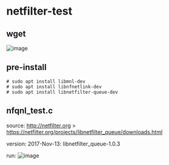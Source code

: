 # netfilter-test
## wget
![image](https://user-images.githubusercontent.com/49504937/130730326-127451a1-200e-474a-abca-9904b66ba9b4.png)

## pre-install
```
# sudo apt install libmnl-dev
# sudo apt install libnfnetlink-dev
# sudo apt install libnetfilter-queue-dev
```
## nfqnl_test.c
source: http://netfilter.org > https://netfilter.org/projects/libnetfilter_queue/downloads.html

version: 2017-Nov-13: libnetfilter_queue-1.0.3

run:
![image](https://user-images.githubusercontent.com/49504937/130730813-b0370814-767a-4b05-955b-be35b85dc9c5.png)

